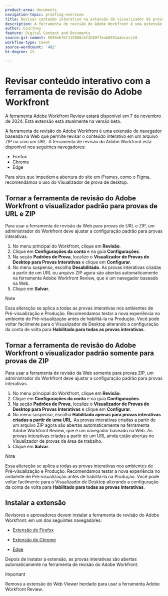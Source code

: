 ```yaml
---
product-area: documents
navigation-topic: proofing-overview
title: Revisar conteúdo interativo na extensão do visualizador de provas web
description: A ferramenta de revisão do Adobe Workfront é uma extensão de navegador que permite revisar o conteúdo interativo em um arquivo ZIP ou com um URL.
author: Courtney
feature: Digital Content and Documents
source-git-commit: 5650ebfbf115908cbf2b89ffeab0551a4ecacc2d
workflow-type: tm+mt
source-wordcount: '482'
ht-degree: 1%

---
```



# Revisar conteúdo interativo com a ferramenta de revisão do Adobe Workfront

<span class="preview">A ferramenta Adobe Workfront Review estará disponível em 7 de novembro de 2024. Esta extensão está atualmente na versão beta.</span>

A ferramenta de revisão do Adobe Workfront é uma extensão de navegador baseada na Web que permite revisar o conteúdo interativo em um arquivo ZIP ou com um URL. A ferramenta de revisão do Adobe Workfront está disponível nos seguintes navegadores:

* Firefox
* Chrome
* Edge

Para sites que impedem a abertura do site em iFrames, como o Figma, recomendamos o uso do Visualizador de prova de desktop.


## Tornar a ferramenta de revisão do Adobe Workfront o visualizador padrão para provas de URL e ZIP

Para usar a ferramenta de revisão da Web para provas de URL e ZIP, um administrador do Workfront deve ajustar a configuração padrão para provas interativas.

1. No menu principal do Workfront, clique em **Revisão**.
1. Clique em **Configurações da conta** e na guia **Configurações**.
1. Na seção **Padrões de Prova**, localize o **Visualizador de Provas de Desktop para Provas Interativas** e clique em **Configurar**.
1. No menu suspenso, escolha **Desabilitado**. As provas interativas criadas a partir de um URL ou arquivo ZIP agora são abertas automaticamente na ferramenta Adobe Workfront Review, que é um navegador baseado na Web.
1. Clique em **Salvar**.

>[!NOTE]
>
>Essa alteração se aplica a todas as provas interativas nos ambientes de Pré-visualização e Produção. Recomendamos testar a nova experiência no ambiente de Pré-visualização antes de habilitá-la na Produção. Você pode voltar facilmente para o Visualizador de Desktop alterando a configuração da conta de volta para **Habilitado para todas as provas interativas**.

## Tornar a ferramenta de revisão do Adobe Workfront o visualizador padrão somente para provas de ZIP

Para usar a ferramenta de revisão da Web somente para provas ZIP, um administrador do Workfront deve ajustar a configuração padrão para provas interativas.

1. No menu principal do Workfront, clique em **Revisão**.
1. Clique em **Configurações da conta** e na guia **Configurações**.
1. Na seção **Padrões de Prova**, localize o **Visualizador de Provas de Desktop para Provas Interativas** e clique em **Configurar**.
1. No menu suspenso, escolha **Habilitado apenas para provas interativas criadas a partir de uma URL**. As provas interativas criadas a partir de um arquivo ZIP agora são abertas automaticamente na ferramenta Adobe Workfront Review, que é um navegador baseado na Web. As provas interativas criadas a partir de um URL ainda estão abertas no Visualizador de provas da área de trabalho.
1. Clique em **Salvar**.

>[!NOTE]
>
>Essa alteração se aplica a todas as provas interativas nos ambientes de Pré-visualização e Produção. Recomendamos testar a nova experiência no ambiente de Pré-visualização antes de habilitá-la na Produção. Você pode voltar facilmente para o Visualizador de Desktop alterando a configuração da conta de volta para **Habilitado para todas as provas interativas**.

## Instalar a extensão

Revisores e aprovadores devem instalar a ferramenta de revisão do Adobe Workfront. em um dos seguintes navegadores:

* [Extensão do Firefox](https://addons.mozilla.org/en-US/firefox/addon/adobe-workfront-review-tool/)

* [Extensão do Chrome](https://chromewebstore.google.com/detail/adobe-workfront-review-to/lhdepbgeilldghlfnankdnponhljpgml)

* [Edge](https://microsoftedge.microsoft.com/addons/detail/adobe-workfront-review-to/llhapmaiiddmcamgeapaipjpagnoijen)

Depois de instalar a extensão, as provas interativas são abertas automaticamente na ferramenta de revisão do Adobe Workfront.

>[!IMPORTANT]
>
>Remova a extensão do Web Viewer herdado para usar a ferramenta Adobe Workfront Review.




